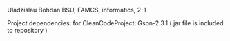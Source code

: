 Uladzislau Bohdan
BSU, FAMCS, informatics, 2-1

Project dependencies:
for CleanCodeProject: Gson-2.3.1 (.jar file is included to repository )

